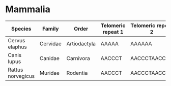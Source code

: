 # Mammalia

| Species | Family | Order | Telomeric repeat 1 | Telomeric repeat 2 | Data type |
| -- | --- | --- | --- | --- | --- |
| Cervus elaphus | Cervidae | Artiodactyla | AAAAA | AAAAAA | assembly |
| Canis lupus | Canidae | Carnivora | AACCCT | AACCCTAACCCT | assembly |
| Rattus norvegicus | Muridae | Rodentia | AACCCT | AACCCTAACCCT | assembly |
